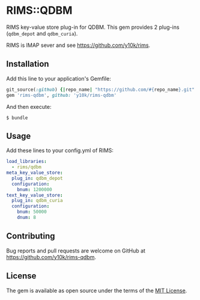# RIMS::QDBM

RIMS key-value store plug-in for QDBM.
This gem provides 2 plug-ins (`qdbm_depot` and `qdbm_curia`).

RIMS is IMAP sever and see https://github.com/y10k/rims.

## Installation

Add this line to your application's Gemfile:

```ruby
git_source(:github) {|repo_name| "https://github.com/#{repo_name}.git" }
gem 'rims-qdbm', github: 'y10k/rims-qdbm'
```

And then execute:

    $ bundle

## Usage

Add these lines to your config.yml of RIMS:

```yaml
load_libraries:
  - rims/qdbm
meta_key_value_store:
  plug_in: qdbm_depot
  configuration:
    bnum: 1200000
text_key_value_store:
  plug_in: qdbm_curia
  configuration:
    bnum: 50000
    dnum: 8
```

## Contributing

Bug reports and pull requests are welcome on GitHub at https://github.com/y10k/rims-qdbm.

## License

The gem is available as open source under the terms of the [MIT License](https://opensource.org/licenses/MIT).
